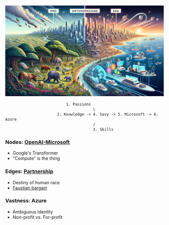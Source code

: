 ![](anthropocene.png)

                               1. Passions
                                           \
                           2. Knowledge -> 4. Savy -> 5. Microsoft -> 6. Azure
                                           /
                                           3. Skills

                                           

### Nodes: [OpenAI-Microsoft](https://abikesa.github.io/sociology/)
- Google's Transformer
- "Compute" is the thing

### Edges: [Partnership](https://abikesa.github.io/graphtheory/)
- Destiny of human race
- [Faustian bargain](hottest.md)

### Vastness: Azure
- Ambiguous identity
- Non-profit vs. For-profit


